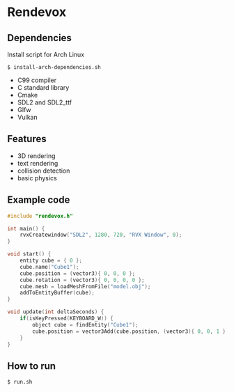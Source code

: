 # Rendevox

## Dependencies
Install script for Arch Linux
``` shell
$ install-arch-dependencies.sh
```

- C99 compiler
- C standard library
- Cmake
- SDL2 and SDL2_ttf
- Glfw
- Vulkan

## Features
- 3D rendering
- text rendering
- collision detection
- basic physics

## Example code
```c
#include "rendevox.h"

int main() {
	rvxCreatewindow("SDL2", 1280, 720, "RVX Window", 0);
}

void start() {
	entity cube = { 0 };
	cube.name("Cube1");
	cube.position = (vector3){ 0, 0, 0 };
	cube.rotation = (vector3){ 0, 0, 0, 0 };
	cube.mesh = loadMeshFromFile("model.obj");
	addToEntityBuffer(cube);
}

void update(int deltaSeconds) {
	if(isKeyPressed(KEYBOARD_W)) {
		object cube = findEntity("Cube1");
		cube.position = vector3Add(cube.position, (vector3){ 0, 0, 1 });
	}
}
```

## How to run
``` shell
$ run.sh
```

